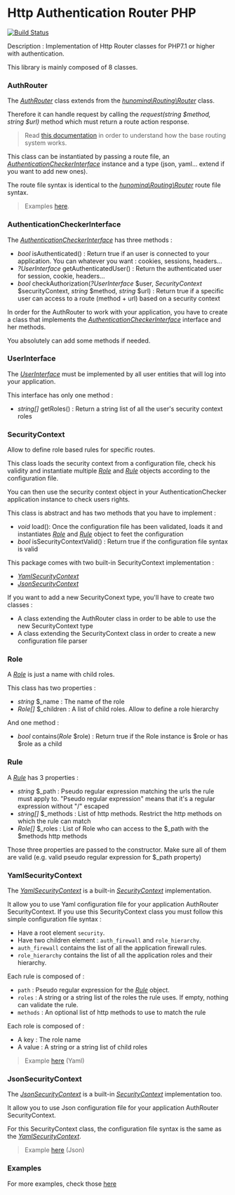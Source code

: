 # Http Authentication Router PHP

[![Build Status](https://travis-ci.com/hunomina/http-auth-router-php.svg?branch=master)](https://travis-ci.com/hunomina/http-auth-router-php)

Description : Implementation of Http Router classes for PHP7.1 or higher with authentication.

This library is mainly composed of 8 classes.

### AuthRouter

The *[AuthRouter](https://github.com/hunomina/http-auth-router-php/blob/master/src/AuthRouter.php)* class extends from the *[hunomina\Routing\Router]()* class.

Therefore it can handle request by calling the *request(string $method, string $url)* method which must return a route action response.

> Read [this documentation](https://github.com/hunomina/http-router-php/blob/master/README.md) in order to understand how the base routing system works.

This class can be instantiated by passing a route file, an *[AuthenticationCheckerInterface](https://github.com/hunomina/http-auth-router-php/blob/master/src/Firewall/Checker/AuthenticationCheckerInterface.php)* instance and a type (json, yaml... extend if you want to add new ones).

The route file syntax is identical to the *[hunomina\Routing\Router](https://github.com/hunomina/http-router-php/blob/master/src/Routing/Router.php)* route file syntax.

> Examples [here](https://github.com/hunomina/http-auth-router-php/tree/master/tests/conf).

### AuthenticationCheckerInterface

The *[AuthenticationCheckerInterface](https://github.com/hunomina/http-auth-router-php/blob/master/src/Firewall/Checker/AuthenticationCheckerInterface.php)* has three methods :

- *bool* isAuthenticated() : Return true if an user is connected to your application. You can whatever you want : cookies, sessions, headers...
- *?UserInterface* getAuthenticatedUser() : Return the authenticated user for session, cookie, headers...
- *bool* checkAuthorization(*?UserInterface* $user, *SecurityContext* $securityContext, *string* $method, *string* $url) : Return true if a specific user can access to a route (method + url) based on a security context

In order for the AuthRouter to work with your application, you have to create a class that implements the *[AuthenticationCheckerInterface](https://github.com/hunomina/http-auth-router-php/blob/master/src/Firewall/Checker/AuthenticationCheckerInterface.php)* interface and her methods.

You absolutely can add some methods if needed.

### UserInterface

The *[UserInterface](https://github.com/hunomina/http-auth-router-php/blob/master/src/UserInterface.php)* must be implemented by all user entities that will log into your application.

This interface has only one method :

- *string[]* getRoles() : Return a string list of all the user's security context roles

### SecurityContext

Allow to define role based rules for specific routes.

This class loads the security context from a configuration file, check his validity and instantiate multiple *[Role](https://github.com/hunomina/http-auth-router-php/blob/master/src/Firewall/SecurityContext/Role.php)* and *[Rule](https://github.com/hunomina/http-auth-router-php/blob/master/src/Firewall/SecurityContext/Rule.php)* objects according to the configuration file.

You can then use the security context object in your AuthenticationChecker application instance to check users rights.

This class is abstract and has two methods that you have to implement :

- *void* load(): Once the configuration file has been validated, loads it and instantiates *[Role](https://github.com/hunomina/http-auth-router-php/blob/master/src/Firewall/SecurityContext/Role.php)* and *[Rule](https://github.com/hunomina/http-auth-router-php/blob/master/src/Firewall/SecurityContext/Rule.php)* object to feet the configuration
- *bool* isSecurityContextValid() : Return true if the configuration file syntax is valid

This package comes with two built-in SecurityContext implementation :

- *[YamlSecurityContext](https://github.com/hunomina/http-auth-router-php/blob/master/src/Firewall/SecurityContext/YamlSecurityContext.php)*
- *[JsonSecurityContext](https://github.com/hunomina/http-auth-router-php/blob/master/src/Firewall/SecurityContext/JsonSecurityContext.php)*

If you want to add a new SecurityConext type, you'll have to create two classes :

- A class extending the AuthRouter class in order to be able to use the new SecurityContext type
- A class extending the SecurityContext class in order to create a new configuration file parser

### Role

A *[Role](https://github.com/hunomina/http-auth-router-php/blob/master/src/Firewall/SecurityContext/Role.php)* is just a name with child roles.

This class has two properties :

- *string* $_name : The name of the role
- *Role[]* $_children : A list of child roles. Allow to define a role hierarchy

And one method :

- *bool* contains(*Role* $role) : Return true if the Role instance is $role or has $role as a child

### Rule

A *[Rule](https://github.com/hunomina/http-auth-router-php/blob/master/src/Firewall/SecurityContext/Rule.php)* has 3 properties :

- *string* $_path : Pseudo regular expression matching the urls the rule must apply to. "Pseudo regular expression" means that it's a regular expression without "/" escaped
- *string[]* $_methods : List of http methods. Restrict the http methods on which the rule can match
- *Role[]* $_roles : List of Role who can access to the $_path with the $methods http methods

Those three properties are passed to the constructor. Make sure all of them are valid (e.g. valid pseudo regular expression for $_path property)

### YamlSecurityContext

The *[YamlSecurityContext](https://github.com/hunomina/http-auth-router-php/blob/master/src/Firewall/SecurityContext/YamlSecurityContext.php)* is a built-in *[SecurityContext](https://github.com/hunomina/http-auth-router-php/blob/master/src/Firewall/SecurityContext/SecurityContext.php)* implementation.

It allow you to use Yaml configuration file for your application AuthRouter SecurityContext. If you use this SecurityContext class you must follow this simple configuration file syntax :

- Have a root element `security`.
- Have two children element : `auth_firewall` and `role_hierarchy`.
- `auth_firewall` contains the list of all the application firewall rules.
- `role_hierarchy` contains the list of all the application roles and their hierarchy.

Each rule is composed of :

- `path` : Pseudo regular expression for the *[Rule](https://github.com/hunomina/http-auth-router-php/blob/master/src/Firewall/SecurityContext/Rule.php)* object.
- `roles` : A string or a string list of the roles the rule uses. If empty, nothing can validate the rule.
- `methods` : An optional list of http methods to use to match the rule

Each role is composed of :

- A key : The role name
- A value : A string or a string list of child roles

> Example [here](https://github.com/hunomina/http-auth-router-php/blob/master/tests/conf/security.yml) (Yaml)

### JsonSecurityContext

The *[JsonSecurityContext](https://github.com/hunomina/http-auth-router-php/blob/master/src/Firewall/SecurityContext/JsonSecurityContext.php)* is a built-in *[SecurityContext](https://github.com/hunomina/http-auth-router-php/blob/master/src/Firewall/SecurityContext/SecurityContext.php)* implementation too.

It allow you to use Json configuration file for your application AuthRouter SecurityContext.

For this SecurityContext class, the configuration file syntax is the same as the *[YamlSecurityContext](https://github.com/hunomina/http-auth-router-php/blob/master/src/Firewall/SecurityContext/YamlSecurityContext.php)*.

> Example [here](https://github.com/hunomina/http-auth-router-php/blob/master/tests/conf/security.json) (Json)

### Examples

For more examples, check those [here](https://github.com/hunomina/http-auth-router-php/blob/master/tests/)